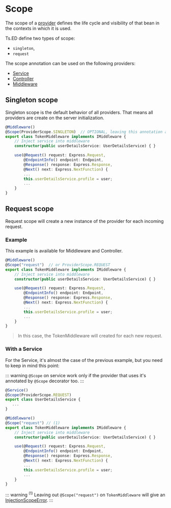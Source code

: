 # Scope

The scope of a [provider](/docs/provider.md) defines the life cycle and visibility of that bean in the contexts in which it is used.

Ts.ED define two types of scope:

- `singleton`,
- `request`

The scope annotation can be used on the following providers:

- [Service](/docs/services.md)
- [Controller](/docs/controllers.md)
- [Middleware](/docs/middlewares.md)

## Singleton scope

Singleton scope is the default behavior of all providers. That means all providers are create on the server initialization.

```typescript
@Middleware()
@Scope(ProviderScope.SINGLETON)  // OPTIONAL, leaving this annotation a the same behavior
export class TokenMiddleware implements IMiddleware {
    // Inject service into middleware
    constructor(public userDetailsService: UserDetailsService) { }

    use(@Request() request: Express.Request,
        @EndpointInfo() endpoint: Endpoint,
        @Response() response: Express.Response,
        @Next() next: Express.NextFunction) {
        ...
        this.userDetailsService.profile = user;
        ...
    }
}
```

## Request scope

Request scope will create a new instance of the provider for each incoming request.

### Example

This example is available for Middleware and Controller.

```typescript
@Middleware()
@Scope("request")  // or ProviderScope.REQUEST
export class TokenMiddleware implements IMiddleware {
    // Inject service into middleware
    constructor(public userDetailsService: UserDetailsService) { }

    use(@Request() request: Express.Request,
        @EndpointInfo() endpoint: Endpoint,
        @Response() response: Express.Response,
        @Next() next: Express.NextFunction) {
        ...
        this.userDetailsService.profile = user;
        ...
    }
}
```
> In this case, the TokenMiddleware will created for each new request.

### With a Service

For the Service, it's almost the case of the previous example, but you need to keep in mind this point:

::: warning
`@Scope` on service work only if the provider that uses it's annotated by `@Scope` decorator too.
:::

```typescript
@Service()
@Scope(ProviderScope.REQUEST) 
export class UserDetailsService {
   ...
}

@Middleware()
@Scope("request") // (1)
export class TokenMiddleware implements IMiddleware {
    // Inject service into middleware
    constructor(public userDetailsService: UserDetailsService) { }

    use(@Request() request: Express.Request,
        @EndpointInfo() endpoint: Endpoint,
        @Response() response: Express.Response,
        @Next() next: Express.NextFunction) {
        ...
        this.userDetailsService.profile = user;
        ...
    }
}
```
::: warning
<sup>(1)</sup> Leaving out `@Scope("request")` on `TokenMiddleware` will give an [InjectionScopeError](/api/common/di/errors/InjectionScopeError.md).
:::